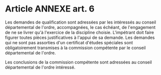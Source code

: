 # Article ANNEXE art. 6

Les demandes de qualification sont adressées par les intéressés au conseil départemental de l'ordre, accompagnées, le cas échéant, de l'engagement de ne se livrer qu'à l'exercice de la discipline choisie. L'impétrant doit faire figurer toutes pièces justificatives à l'appui de sa demande. Les demandes qui ne sont pas assorties d'un certificat d'études spéciales sont obligatoirement transmises à la commission compétente par le conseil départemental de l'ordre.

Les conclusions de la commission compétente sont adressées au conseil départemental de l'ordre intéressé.
